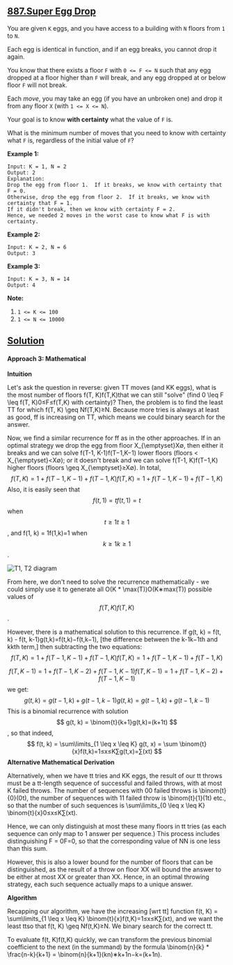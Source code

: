 ## [887.Super Egg Drop](https://leetcode.com/problems/super-egg-drop/description/)

You are given `K` eggs, and you have access to a building with `N` floors from `1` to `N`. 

Each egg is identical in function, and if an egg breaks, you cannot drop it again.

You know that there exists a floor `F` with `0 <= F <= N` such that any egg dropped at a floor higher than `F` will break, and any egg dropped at or below floor `F` will not break.

Each *move*, you may take an egg (if you have an unbroken one) and drop it from any floor `X` (with `1 <= X <= N`). 

Your goal is to know **with certainty** what the value of `F` is.

What is the minimum number of moves that you need to know with certainty what `F` is, regardless of the initial value of `F`?

 


**Example 1:**

```
Input: K = 1, N = 2
Output: 2
Explanation: 
Drop the egg from floor 1.  If it breaks, we know with certainty that F = 0.
Otherwise, drop the egg from floor 2.  If it breaks, we know with certainty that F = 1.
If it didn't break, then we know with certainty F = 2.
Hence, we needed 2 moves in the worst case to know what F is with certainty.
```

**Example 2:**

```
Input: K = 2, N = 6
Output: 3
```

**Example 3:**

```
Input: K = 3, N = 14
Output: 4
```

 

**Note:**

1. `1 <= K <= 100`
2. `1 <= N <= 10000`

## [Solution](./s.c)

#### Approach 3: Mathematical

**Intuition**

Let's ask the question in reverse: given TT moves (and KK eggs), what is the most number of floors f(T, K)f(T,K)that we can still "solve" (find 0 \leq F \leq f(T, K)0≤F≤f(T,K) with certainty)? Then, the problem is to find the least TT for which f(T, K) \geq Nf(T,K)≥N. Because more tries is always at least as good, ff is increasing on TT, which means we could binary search for the answer.

Now, we find a similar recurrence for ff as in the other approaches. If in an optimal strategy we drop the egg from floor X_{\emptyset}X∅, then either it breaks and we can solve f(T-1, K-1)f(T−1,K−1) lower floors (floors < X_{\emptyset}<X∅); or it doesn't break and we can solve f(T-1, K)f(T−1,K) higher floors (floors \geq X_{\emptyset}≥X∅). In total,
$$
f(T, K) = 1 + f(T-1, K-1) + f(T-1, K)f(T,K)=1+f(T−1,K−1)+f(T−1,K)
$$
Also, it is easily seen that
$$
 f(t, 1) = tf(t,1)=t
$$
 when
$$
 t \geq 1t≥1
$$
, and f(1, k) = 1f(1,k)=1 when 
$$
k \geq 1k≥1
$$
.

![T1, T2 diagram](https://leetcode.com/problems/super-egg-drop/Figures/891/sketch3.png)

From here, we don't need to solve the recurrence mathematically - we could simply use it to generate all O(K * \max(T))O(K∗max(T)) possible values of 
$$
f(T, K)f(T,K)
$$
.

However, there is a mathematical solution to this recurrence. If g(t, k) = f(t, k) - f(t, k-1)g(t,k)=f(t,k)−f(t,k−1), [the difference between the k-1k−1th and kkth term,] then subtracting the two equations:
$$
f(T, K) = 1 + f(T-1, K-1) + f(T-1, K)f(T,K)=1+f(T−1,K−1)+f(T−1,K)
$$

$$
f(T, K-1) = 1 + f(T-1, K-2) + f(T-1, K-1)f(T,K−1)=1+f(T−1,K−2)+f(T−1,K−1)
$$
we get:
$$
g(t, k) = g(t-1, k) + g(t-1, k-1)g(t,k)=g(t−1,k)+g(t−1,k−1)
$$
This is a binomial recurrence with solution
$$
 g(t, k) = \binom{t}{k+1}g(t,k)=(k+1t)
$$
, so that indeed,
$$
f(t, k) = \sum\limits_{1 \leq x \leq K} g(t, x) = \sum \binom{t}{x}f(t,k)=1≤x≤K∑g(t,x)=∑(xt)
$$
**Alternative Mathematical Derivation**

Alternatively, when we have tt tries and KK eggs, the result of our tt throws must be a tt-length sequence of successful and failed throws, with at most K failed throws. The number of sequences with 00 failed throws is \binom{t}{0}(0t), the number of sequences with 11 failed throw is \binom{t}{1}(1t) etc., so that the number of such sequences is \sum\limits_{0 \leq x \leq K} \binom{t}{x}0≤x≤K∑(xt).

Hence, we can only distinguish at most these many floors in tt tries (as each sequence can only map to 1 answer per sequence.) This process includes distinguishing F = 0F=0, so that the corresponding value of NN is one less than this sum.

However, this is also a lower bound for the number of floors that can be distinguished, as the result of a throw on floor XX will bound the answer to be either at most XX or greater than XX. Hence, in an optimal throwing strategy, each such sequence actually maps to a unique answer.

**Algorithm**

Recapping our algorithm, we have the increasing [wrt tt] function f(t, K) = \sum\limits_{1 \leq x \leq K} \binom{t}{x}f(t,K)=1≤x≤K∑(xt), and we want the least ttso that f(t, K) \geq Nf(t,K)≥N. We binary search for the correct tt.

To evaluate f(t, K)f(t,K) quickly, we can transform the previous binomial coefficient to the next (in the summand) by the formula \binom{n}{k} * \frac{n-k}{k+1} = \binom{n}{k+1}(kn)∗k+1n−k=(k+1n).